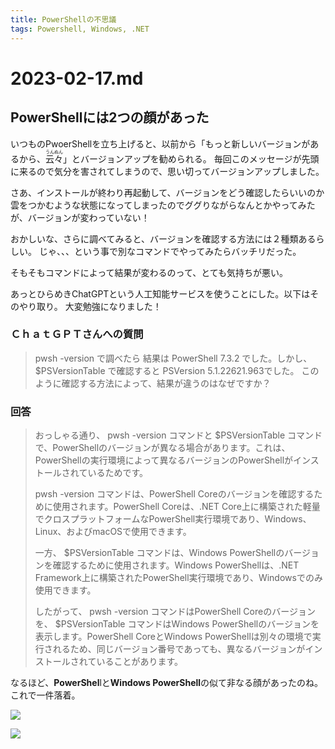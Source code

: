 ```yaml
---
title: PowerShellの不思議
tags: Powershell, Windows, .NET
---
```


# 2023-02-17.md

## PowerShellには2つの顔があった

いつものPwoerShellを立ち上げると、以前から「もっと新しいバージョンがあるから、<ruby>云々<rt>うんぬん</rt></ruby>」とバージョンアップを勧められる。
毎回このメッセージが先頭に来るので気分を害されてしまうので、思い切ってバージョンアップしました。

さあ、インストールが終わり再起動して、バージョンをどう確認したらいいのか雲をつかむような状態になってしまったのでググりながらなんとかやってみたが、バージョンが変わっていない！

おかしいな、さらに調べてみると、バージョンを確認する方法には２種類あるらしい。
じゃ、、、という事で別なコマンドでやってみたらバッチリだった。

そもそもコマンドによって結果が変わるのって、とても気持ちが悪い。

あっとひらめきChatGPTという人工知能サービスを使うことにした。以下はそのやり取り。
大変勉強になりました！

### ＣｈａｔＧＰＴさんへの質問

> pwsh -version で調べたら 結果は PowerShell 7.3.2 でした。しかし、$PSVersionTable で確認すると
> PSVersion 5.1.22621.963でした。
> このように確認する方法によって、結果が違うのはなぜですか？

### 回答

> おっしゃる通り、 pwsh -version コマンドと $PSVersionTable コマンドで、PowerShellのバージョンが異なる場合があります。これは、PowerShellの実行環境によって異なるバージョンのPowerShellがインストールされているためです。
> 
> pwsh -version コマンドは、PowerShell Coreのバージョンを確認するために使用されます。PowerShell Coreは、.NET Core上に構築された軽量でクロスプラットフォームなPowerShell実行環境であり、Windows、Linux、およびmacOSで使用できます。
> 
> 一方、 $PSVersionTable コマンドは、Windows PowerShellのバージョンを確認するために使用されます。Windows PowerShellは、.NET Framework上に構築されたPowerShell実行環境であり、Windowsでのみ使用できます。
> 
> したがって、 pwsh -version コマンドはPowerShell Coreのバージョンを、 $PSVersionTable コマンドはWindows PowerShellのバージョンを表示します。PowerShell CoreとWindows PowerShellは別々の環境で実行されるため、同じバージョン番号であっても、異なるバージョンがインストールされていることがあります。

なるほど、**PowerShel**lと**Windows PowerShell**の似て非なる顔があったのね。これで一件落着。

![](https://i.imgur.com/s8rG3dP.png)


![](https://i.imgur.com/HuOvOIn.png)

